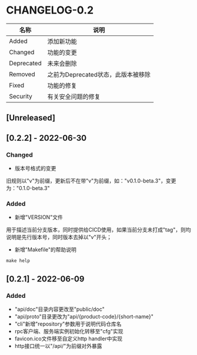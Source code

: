 # CHANGELOG-0.2

| 名称         | 说明                     |
|------------|------------------------|
| Added      | 添加新功能                  |
| Changed    | 功能的变更                  |
| Deprecated | 未来会删除                  |
| Removed    | 之前为Deprecated状态，此版本被移除 |
| Fixed      | 功能的修复                  |
| Security   | 有关安全问题的修复              |

## [Unreleased]

## [0.2.2] - 2022-06-30

### Changed

- 版本号格式的变更

旧规则以"v"为前缀，更新后不在带"v"为前缀，如："v0.1.0-beta.3"，变更为："0.1.0-beta.3"

### Added

- 新增"VERSION"文件 

用于描述当前分支版本，同时提供给CICD使用，如果当前分支未打成"tag"，则均说明是先行版本号，同时版本去掉以"v"开头；

- 新增"Makefile"的帮助说明

```
make help
```

## [0.2.1] - 2022-06-09

### Added

- "api/doc"目录内容更改至"public/doc"
- "api/proto"目录更改为"api/{product-code}/{short-name}"
- "cli"新增"repository"参数用于说明代码仓库名
- rpc客户端、服务端实例初始化转移至"cfg"实现
- favicon.ico文件移至自定义http handler中实现
- http接口统一以"/api/"为前缀对外暴露
